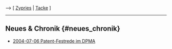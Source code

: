 \--\> \[ [ Zypries](BrigitteZypriesDe "wikilink") \| [
Tacke](Tacke040825De "wikilink") \]

------------------------------------------------------------------------

## Neues & Chronik {#neues_chronik}

-   [ 2004-07-06 Patent-Festrede im DPMA](DpmaLog040706De "wikilink")
